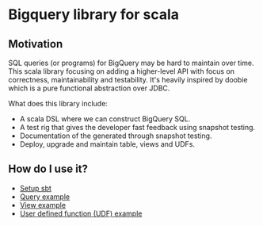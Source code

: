# Bigquery library for scala

## Motivation

SQL queries (or programs) for BigQuery may be hard to maintain over time. This scala library focusing on 
adding a higher-level API with focus on correctness, maintainability and testability. It's heavily inspired by
doobie which is a pure functional abstraction over JDBC.  

What does this library include:
- A scala DSL where we can construct BigQuery SQL.
- A test rig that gives the developer fast feedback using snapshot testing.
- Documentation of the generated through snapshot testing.
- Deploy, upgrade and maintain table, views and UDFs.


## How do I use it?

- [Setup sbt](./docs/sbt_setup.md)
- [Query example](./docs/example_query.md)
- [View example](./docs/example_view.md)
- [User defined function (UDF) example](./docs/example_udf.md)
